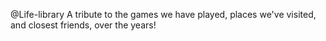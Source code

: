 @Life-library
A tribute to the games we have played, places we've visited, and closest friends, over the years!
